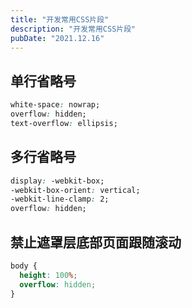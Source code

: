 ```yaml
---
title: "开发常用CSS片段"
description: "开发常用CSS片段"
pubDate: "2021.12.16"
---
```


## 单行省略号

```css
white-space: nowrap;
overflow: hidden;
text-overflow: ellipsis;
```

## 多行省略号

```css
display: -webkit-box;
-webkit-box-orient: vertical;
-webkit-line-clamp: 2;
overflow: hidden;
```

## 禁止遮罩层底部页面跟随滚动

```css
body {
  height: 100%;
  overflow: hidden;
}
```
